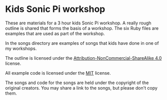 # Kids Sonic Pi workshop

These are materials for a 3 hour kids Sonic Pi workshop.  A really rough outline
is shared that forms the basis of a workshop.  The six Ruby files are examples that
are used as part of the workshop.

In the songs directory are examples of songs that kids have done in one of my
workshops.

The outline is licensed under the [Attribution-NonCommercial-ShareAlike 4.0](https://creativecommons.org/licenses/by-nc-sa/4.0/) license.

All example code is licensed under the [MIT](http://opensource.org/licenses/MIT) license.

The songs and code for the songs are held under the copyright of the original creators.
You may share a link to the songs, but please don't copy them.
